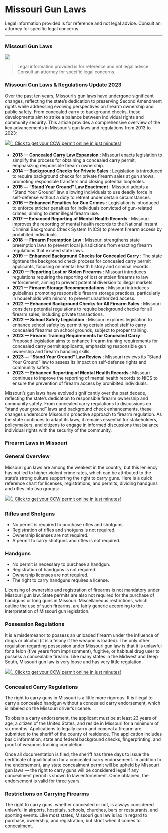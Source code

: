 # Missouri Gun Laws

Legal information provided is for reference and not legal advice. Consult an attorney for specific legal concerns. 

* * *

### Missouri Gun Laws

![](https://cdn-images-1.medium.com/max/1200/1*a3FNd1iye8EdAPSzVbiTxA.png)

> Legal information provided is for reference and not legal advice. Consult an attorney for specific legal concerns.

### Missouri Gun Laws & Regulations Update 2023

Over the past ten years, Missouri’s gun laws have undergone significant changes, reflecting the state’s dedication to preserving Second Amendment rights while addressing evolving perspectives on firearm ownership and public safety. From concealed carry to background checks, these developments aim to strike a balance between individual rights and community security. This article provides a comprehensive overview of the key advancements in Missouri’s gun laws and regulations from 2013 to 2023:

[![](https://cdn-images-1.medium.com/max/1200/1*aCmvRhaa5Xjz4zDZxHzAjg.png)](https://sndn.toserp.ly/ccw)[👆 Click to get your CCW permit online in just minutes!](https://sndn.toserp.ly/ccw)

  * **2013 — Concealed Carry Law Expansion** : Missouri enacts legislation to simplify the process for obtaining a concealed carry permit, emphasizing responsible firearm ownership.
  * **2014 — Background Checks for Private Sales** : Legislation is introduced to require background checks for private firearm sales at gun shows, promoting responsible transfers and closing potential loopholes.
  * **2015 — “Stand Your Ground” Law Enactment** : Missouri adopts a “Stand Your Ground” law, allowing individuals to use deadly force in self-defense without a duty to retreat under certain circumstances.
  * **2016 — Enhanced Penalties for Gun Crimes** : Legislation is introduced to enforce stricter penalties for individuals convicted of gun-related crimes, aiming to deter illegal firearm use.
  * **2017 — Enhanced Reporting of Mental Health Records** : Missouri improves the reporting of mental health records to the National Instant Criminal Background Check System (NICS) to prevent firearm access by prohibited individuals.
  * **2018 — Firearm Preemption Law** : Missouri strengthens state preemption laws to prevent local jurisdictions from enacting firearm regulations that exceed state laws.
  * **2019 — Enhanced Background Checks for Concealed Carry** : The state tightens the background check process for concealed carry permit applicants, focusing on mental health history and criminal records.
  * **2020 — Reporting Lost or Stolen Firearms** : Missouri introduces regulations requiring the reporting of lost or stolen firearms to law enforcement, aiming to prevent potential diversion to illegal markets.
  * **2021 — Firearm Storage Recommendations** : Missouri introduces guidelines promoting responsible firearm storage practices, particularly in households with minors, to prevent unauthorized access.
  * **2022 — Enhanced Background Checks for All Firearm Sales** : Missouri considers potential regulations to require background checks for all firearm sales, including private transactions.
  * **2022 — School Safety Legislation** : Missouri explores legislation to enhance school safety by permitting certain school staff to carry concealed firearms on school grounds, subject to proper training.
  * **2023 — Firearm Training Requirements for Concealed Carry** : Proposed legislation aims to enhance firearm training requirements for concealed carry permit applicants, emphasizing responsible gun ownership and firearm handling skills.
  * **2023 — “Stand Your Ground” Law Review** : Missouri reviews its “Stand Your Ground” law to assess its impact on self-defense rights and community safety.
  * **2023 — Enhanced Reporting of Mental Health Records** : Missouri continues to improve the reporting of mental health records to NICS to ensure the prevention of firearm access by prohibited individuals.



Missouri’s gun laws have evolved significantly over the past decade, reflecting the state’s dedication to responsible firearm ownership and community safety. From concealed carry regulations to discussions on “stand your ground” laws and background check enhancements, these changes underscore Missouri’s proactive approach to firearm regulation. As the state continues to adapt its laws, it remains essential for stakeholders, policymakers, and citizens to engage in informed discussions that balance individual rights with the security of the community.

### Firearm Laws in Missouri

### General Overview

Missouri gun laws are among the weakest in the country, but this leniency has not led to higher violent crime rates, which can be attributed to the state’s strong culture supporting the right to carry guns. Here is a quick reference chart for licenses, registrations, and permits, dividing handguns and rifles into two groups:

[![](https://cdn-images-1.medium.com/max/1200/1*TMCVgNoKp2NAtvLSAMkaJg.png)](https://sndn.toserp.ly/ccw)[👆 Click to get your CCW permit online in just minutes!](https://sndn.toserp.ly/ccw)

### Rifles and Shotguns

  * No permit is required to purchase rifles and shotguns.
  * Registration of rifles and shotguns is not required.
  * Ownership licenses are not required.
  * A permit to carry shotguns and rifles is not required.



### Handguns

  * No permit is necessary to purchase a handgun.
  * Registration of handguns is not required.
  * Ownership licenses are not required.
  * The right to carry handguns requires a license.



Licensing of ownership and registration of firearms is not mandatory under Missouri gun law. State permits are also not required for the purchase of handguns or long guns in Missouri. Miscellaneous restrictions, which outline the use of such firearms, are fairly generic according to the interpretation of Missouri gun legislation.

### Possession Regulations

It is a misdemeanor to possess an unloaded firearm under the influence of drugs or alcohol (it is a felony if the weapon is loaded). The only other regulation regarding possession under Missouri gun law is that it is unlawful for a felon (five years from imprisonment), fugitive, or habitual drug user to possess a concealable firearm. Like many states in the Midwest and Deep South, Missouri gun law is very loose and has very little regulation.

[![](https://cdn-images-1.medium.com/max/1200/1*UmVcdbz7GlGdNVJMx2tkag.png)](https://sndn.toserp.ly/ccw)[👆 Click to get your CCW permit online in just minutes!](https://sndn.toserp.ly/ccw)

### Concealed Carry Regulations

The right to carry guns in Missouri is a little more rigorous. It is illegal to carry a concealed handgun without a concealed carry endorsement, which is labeled on the Missouri driver’s license.

To obtain a carry endorsement, the applicant must be at least 23 years of age, a citizen of the United States, and reside in Missouri for a minimum of six months. Applications to legally carry and conceal a firearm are submitted to the sheriff of the county of residence. The application includes basic information, state and federal background checks, fingerprinting, and proof of weapons training completion.

Once all documentation is filed, the sheriff has three days to issue the certificate of qualification for a concealed carry endorsement. In addition to the endorsement, any state concealment permit will be upheld by Missouri gun laws — the right to carry guns will be considered legal if any concealment permit is shown to law enforcement. Once obtained, the endorsement is valid for three years.

### Restrictions on Carrying Firearms

The right to carry guns, whether concealed or not, is always considered unlawful in airports, hospitals, schools, churches, bars or restaurants, and sporting events. Like most states, Missouri gun law is lax in regard to purchase, ownership, and registration, but strict when it comes to concealment.

